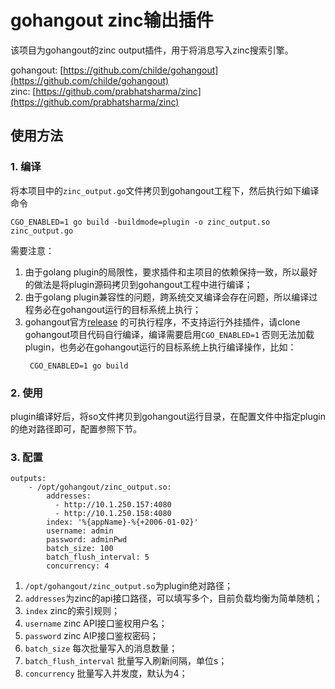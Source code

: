 # gohangout zinc输出插件
该项目为gohangout的zinc output插件，用于将消息写入zinc搜索引擎。 

gohangout: [https://github.com/childe/gohangout](https://github.com/childe/gohangout)  
zinc: [https://github.com/prabhatsharma/zinc](https://github.com/prabhatsharma/zinc)  
## 使用方法
### 1. 编译

将本项目中的`zinc_output.go`文件拷贝到gohangout工程下，然后执行如下编译命令
```bigquery
CGO_ENABLED=1 go build -buildmode=plugin -o zinc_output.so zinc_output.go
```

需要注意：
1. 由于golang plugin的局限性，要求插件和主项目的依赖保持一致，所以最好的做法是将plugin源码拷贝到gohangout工程中进行编译；
2. 由于golang plugin兼容性的问题，跨系统交叉编译会存在问题，所以编译过程务必在gohangout运行的目标系统上执行；
3. gohangout官方[release](https://github.com/childe/gohangout/releases) 的可执行程序，不支持运行外挂插件，请clone gohangout项目代码自行编译，编译需要启用`CGO_ENABLED=1`
   否则无法加载plugin，也务必在gohangout运行的目标系统上执行编译操作，比如：
   ```bigquery
    CGO_ENABLED=1 go build
   ```
### 2. 使用
plugin编译好后，将so文件拷贝到gohangout运行目录，在配置文件中指定plugin的绝对路径即可，配置参照下节。

### 3. 配置
```bigquery
outputs:
    - /opt/gohangout/zinc_output.so:
        addresses:
          - http://10.1.250.157:4080
          - http://10.1.250.158:4080
        index: '%{appName}-%{+2006-01-02}'
        username: admin
        password: adminPwd
        batch_size: 100
        batch_flush_interval: 5
        concurrency: 4
```
1. `/opt/gohangout/zinc_output.so`为plugin绝对路径；
2. `addresses`为zinc的api接口路径，可以填写多个，目前负载均衡为简单随机；
3. `index` zinc的索引规则；
4. `username` zinc API接口鉴权用户名；
5. `password` zinc AIP接口鉴权密码；
6. `batch_size` 每次批量写入的消息数量；
7. `batch_flush_interval` 批量写入刷新间隔，单位s；
8. `concurrency` 批量写入并发度，默认为4；
